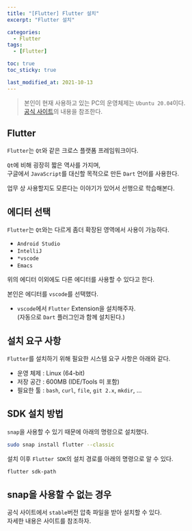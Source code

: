 ```yaml
---
title: "[Flutter] Flutter 설치"
excerpt: "Flutter 설치"

categories:
  - Flutter
tags:
  - [Flutter]

toc: true
toc_sticky: true

last_modified_at: 2021-10-13
---
```


> 본인이 현재 사용하고 있는 PC의 운영체제는 `Ubuntu 20.04`이다.   
> [공식 사이트](https://flutter.dev/docs/get-started/install/linux)의 내용을 참조한다.

## Flutter

`Flutter`는 `Qt`와 같은 크로스 플랫폼 프레임워크이다.

`Qt`에 비해 굉장히 짧은 역사를 가지며,   
구글에서 `JavaScript`를 대신할 목적으로 만든 `Dart` 언어를 사용한다.

업무 상 사용할지도 모른다는 이야기가 있어서 선행으로 학습해본다.

## 에디터 선택

`Flutter`는 `Qt`와는 다르게 좀더 확장된 영역에서 사용이 가능하다.

* `Android Studio`
* `IntelliJ`
* `*vscode`
* `Emacs`

위의 에디터 이외에도 다른 에디터를 사용할 수 있다고 한다.

본인은 에디터를 `vscode`를 선택했다.

* `vscode`에서 `Flutter` Extension을 설치해주자.   
(자동으로 `Dart` 플러그인과 함께 설치된다.)

## 설치 요구 사항

`Flutter`를 설치하기 위해 필요한 시스템 요구 사항은 아래와 같다.

* 운영 체제 : Linux (64-bit)
* 저장 공간 : 600MB (IDE/Tools 미 포함)
* 필요한 툴 : `bash`, `curl`, `file`, `git 2.x`, `mkdir`, ...

## SDK 설치 방법

`snap`을 사용할 수 있기 때문에 아래의 명령으로 설치했다.

```bash
sudo snap install flutter --classic
```

설치 이후 `Flutter SDK`의 설치 경로를 아래의 명령으로 알 수 있다.

```bash
flutter sdk-path
```

## snap을 사용할 수 없는 경우

공식 사이트에서 `stable`버전 압축 파일을 받아 설치할 수 있다.   
자세한 내용은 사이트를 참조하자.